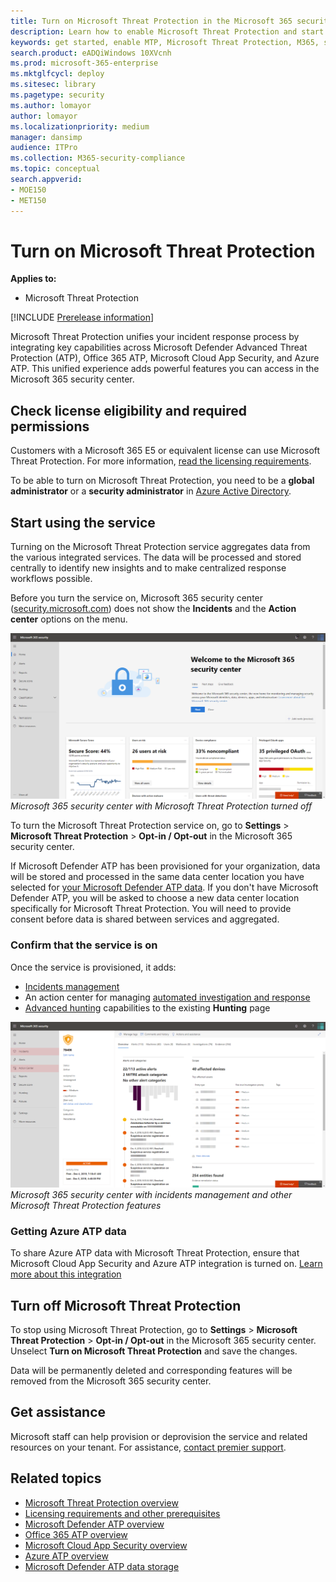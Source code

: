 ```yaml
---
title: Turn on Microsoft Threat Protection in the Microsoft 365 security center
description: Learn how to enable Microsoft Threat Protection and start integrating your security incident and response. 
keywords: get started, enable MTP, Microsoft Threat Protection, M365, security, data location, required permissions, license eligibility
search.product: eADQiWindows 10XVcnh
ms.prod: microsoft-365-enterprise
ms.mktglfcycl: deploy
ms.sitesec: library
ms.pagetype: security
ms.author: lomayor
author: lomayor
ms.localizationpriority: medium
manager: dansimp
audience: ITPro
ms.collection: M365-security-compliance 
ms.topic: conceptual
search.appverid: 
- MOE150
- MET150
---
```


# Turn on Microsoft Threat Protection

**Applies to:**
- Microsoft Threat Protection

[!INCLUDE [Prerelease information](../includes/prerelease.md)]

Microsoft Threat Protection unifies your incident response process by integrating key capabilities across Microsoft Defender Advanced Threat Protection (ATP), Office 365 ATP, Microsoft Cloud App Security, and Azure ATP. This unified experience adds powerful features you can access in the Microsoft 365 security center.

## Check license eligibility and required permissions
Customers with a Microsoft 365 E5 or equivalent license can use Microsoft Threat Protection. For more information, [read the licensing requirements](prerequisites.md#licensing-requirements).

 To be able to turn on Microsoft Threat Protection, you need to be a **global administrator** or a **security administrator** in [Azure Active Directory](https://docs.microsoft.com/azure/active-directory/users-groups-roles/directory-assign-admin-roles#available-roles).

## Start using the service
Turning on the Microsoft Threat Protection service aggregates data from the various integrated services. The data will be processed and stored centrally to identify new insights and to make centralized response workflows possible.

Before you turn the service on, Microsoft 365 security center ([security.microsoft.com](https://security.microsoft.com)) does not show the **Incidents** and the **Action center** options on the menu.

![Image of Microsoft 365 security center menu without Microsoft Threat Protection features](../images/mtp-off.png)
*Microsoft 365 security center with Microsoft Threat Protection turned off*

To turn the Microsoft Threat Protection service on, go to **Settings** > **Microsoft Threat Protection** > **Opt-in / Opt-out** in the Microsoft 365 security center.

If Microsoft Defender ATP has been provisioned for your organization, data will be stored and processed in the same data center location you have selected for [your Microsoft Defender ATP data](https://docs.microsoft.com/windows/security/threat-protection/microsoft-defender-atp/data-storage-privacy). If you don't have Microsoft Defender ATP, you will be asked to choose a new data center location specifically for Microsoft Threat Protection. You will need to provide consent before data is shared between services and aggregated.

### Confirm that the service is on
Once the service is provisioned, it adds:

- [Incidents management](incidents-overview.md)
- An action center for managing [automated investigation and response](mtp-autoir.md)
- [Advanced hunting](advanced-hunting-overview.md) capabilities to the existing **Hunting** page

![Image of Microsoft 365 security center menu with Microsoft Threat Protection features](../images/mtp-on.png)
*Microsoft 365 security center with incidents management and other Microsoft Threat Protection features*

### Getting Azure ATP data
To share Azure ATP data with Microsoft Threat Protection, ensure that Microsoft Cloud App Security and Azure ATP integration is turned on. [Learn more about this integration](https://docs.microsoft.com/cloud-app-security/aatp-integration)


## Turn off Microsoft Threat Protection
To stop using Microsoft Threat Protection, go to **Settings** > **Microsoft Threat Protection** > **Opt-in / Opt-out** in the Microsoft 365 security center. Unselect **Turn on Microsoft Threat Protection** and save the changes.

Data will be permanently deleted and corresponding features will be removed from the Microsoft 365 security center.

## Get assistance

Microsoft staff can help provision or deprovision the service and related resources on your tenant. For assistance, [contact premier support](https://go.microsoft.com/fwlink/?LinkID=733758).

## Related topics

- [Microsoft Threat Protection overview](microsoft-threat-protection.md)
- [Licensing requirements and other prerequisites](prerequisites.md)
- [Microsoft Defender ATP overview](https://docs.microsoft.com/windows/security/threat-protection/microsoft-defender-atp/microsoft-defender-advanced-threat-protection)
- [Office 365 ATP overview](../office-365-security/office-365-atp.md)
- [Microsoft Cloud App Security overview](https://docs.microsoft.com/cloud-app-security/what-is-cloud-app-security)
- [Azure ATP overview](https://docs.microsoft.com/azure-advanced-threat-protection/what-is-atp)
- [Microsoft Defender ATP data storage](https://docs.microsoft.com/windows/security/threat-protection/microsoft-defender-atp/data-storage-privacy)
